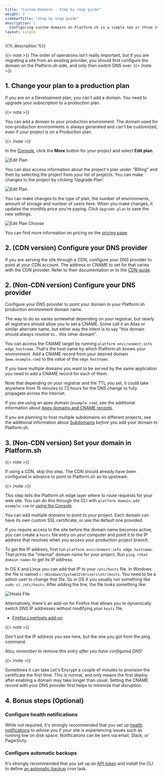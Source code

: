 ```yaml
---
title: "Custom Domains - Step by step guide"
weight: 2
sidebarTitle: "Step by step guide"
description: |
  Configuring custom domains on Platform.sh is a simple two or three step process. You can either use the Platform.sh Console or the CLI to configure your project for production. Once you are familiar with it the whole process usually takes a couple of minutes.
layout: single
---
```


{{% description %}}

{{< note >}}
The order of operations isn't really important, but if you are migrating a site from an existing provider,
you should first configure the domain on the Platform.sh side, and only then switch DNS over.
{{< /note >}}

## 1. Change your plan to a production plan

If you are on a Development plan, you can't add a domain.
You need to upgrade your subscription to a production plan.

{{< note >}}

You can add a domain to your production environment.
The domain used for non-production environments is always generated and can't be customized,
even if your project is on a Production plan.

{{< /note >}}

In the [Console](https://console.platform.sh), click the **More** button for your project and select **Edit plan**.

![Edit Plan](/images/management-console/edit-plan.png "0.3")

You can also access information about the project's plan under "Billing"
and then by selecting the project from your list of projects.
You can make changes to the project by clicking ‘Upgrade Plan’.

![Edit Plan](/images/management-console/billing-plan-upgrade.png "0.6")

You can make changes to the type of plan, the number of environments, amount of storage and number of users here.
When you make changes, it updates the monthly price you're paying.
Click `Upgrade plan` to save the new settings.

![Edit Plan Choose](/images/management-console/settings-upgrade-plan.png "0.6")

You can find more information on pricing on the [pricing page](https://platform.sh/pricing).

## 2. (CDN version) Configure your DNS provider

If you are serving the site through a CDN, configure your DNS provider to point at your CDN account.
The address or CNAME to set for that varies with the CDN provider.
Refer to their documentation or to the [CDN guide](/domains/cdn/_index.md).

## 2. (Non-CDN version) Configure your DNS provider

Configure your DNS provider to point your domain to your Platform.sh production environment domain name.

The way to do so varies somewhat depending on your registrar, but nearly all registrars should allow you to set a CNAME.
Some call it an Alias or similar alternate name,
but either way the intent is to say "this domain should always resolve to... this other domain".

You can access the CNAME target by running `platform environment:info edge_hostname`.
That's the host name by which Platform.sh knows your environment.
Add a CNAME record from your desired domain (`www.example.com`) to the value of the `edge_hostname`.

If you have multiple domains you want to be served by the same application you need to add a CNAME record for each of them.

Note that depending on your registrar and the TTL you set,
it could take anywhere from 15 minutes to 72 hours for the DNS change to fully propagate across the Internet.

If you are using an apex domain (`example.com`),
see the additional information about [Apex domains and CNAME records](/domains/steps/dns.md).

If you are planning to host multiple subdomains on different projects,
see the additional information about [Subdomains](/domains/steps/subdomains.md) *before* you add your domain to Platform.sh.

## 3. (Non-CDN version) Set your domain in Platform.sh

{{< note >}}

If using a CDN, skip this step.
The CDN should already have been configured in advance to point to Platform.sh as its upstream.

{{< /note >}}

This step tells the Platform.sh edge layer where to route requests for your web site.
You can do this through the CLI with `platform domain:add example.com`
or [using the Console](/administration/web/configure-project.md#domains).

You can add multiple domains to point to your project.
Each domain can have its own custom SSL certificate, or use the default one provided.

If you require access to the site before the domain name becomes active,
you can create a `hosts` file entry on your computer
and point it to the IP address that resolves when you access your production project branch.

To get the IP address, first run `platform environment:info edge_hostname`.
That prints the "internal" domain name for your project.
Run `ping <that domain name>` to get its IP address.

In OS X and Linux you can add that IP  to your `/etc/hosts` file.
In Windows the file is named `c:\Windows\System32\Drivers\etc\hosts`.
You need to be a admin user to change that file.
So in OS X you usually run something like `sudo vi /etc/hosts`.
After adding the line, the file looks something like:

![Hosts File](/images/config-files/hosts-file.png "0.4")

Alternatively, there's an add-on for Firefox
that allows you to dynamically switch DNS IP addresses without modifying your `hosts` file.

* [Firefox LiveHosts add-on](https://addons.mozilla.org/en-US/firefox/addon/livehosts/)

{{< note >}}

Don't put the IP address you see here, but the one you got from the ping command.

*Also, remember to remove this entry after you have configured DNS!*

{{< /note >}}

Sometimes it can take Let's Encrypt a couple of minutes to provision the certificate the first time.
This is normal, and only means the first deploy after enabling a domain may take longer than usual.
Setting the CNAME record with your DNS provider first helps to minimize that disruption.

## 4. Bonus steps (Optional)

### Configure health notifications

While not required, it's strongly recommended that you set up [health notifications](/integrations/notifications.md)
to advise you if your site is experiencing issues such as running low on disk space.
Notifications can be sent via email, Slack, or PagerDuty.

### Configure automatic backups

It's strongly recommended that you set up an [API token](/administration/cli/api-tokens.md) and install the CLI
to define [an automatic backup](/administration/backup-and-restore.md#automated-backups) cron task.
